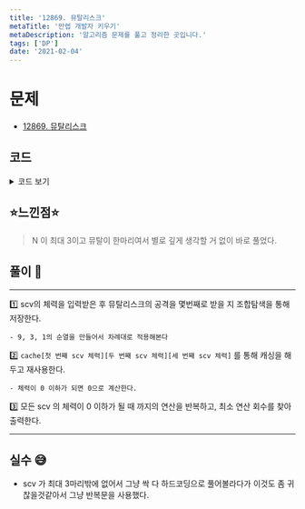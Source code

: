 ```yaml
---
title: '12869. 뮤탈리스크'
metaTitle: '만렙 개발자 키우기'
metaDescription: '알고리즘 문제를 풀고 정리한 곳입니다.'
tags: ['DP']
date: '2021-02-04'
---
```


# 문제
- [12869. 뮤탈리스크](https://www.acmicpc.net/problem/12869)

## 코드

<details><summary> 코드 보기 </summary>

``` java
import java.io.BufferedReader;
import java.io.IOException;
import java.io.InputStreamReader;
import java.util.Arrays;
import java.util.StringTokenizer;

public class Q12869 {
    static int n, arr[], cache[][][], dmg[] = {0, 9, 3, 1};
    public static void main(String[] args) throws IOException {
        init();
        System.out.println(solution(arr[0], arr[1], arr[2]));
    }

    private static int solution(int one, int two, int three) {
        if(one <= 0 && two <= 0 && three <= 0) return 0;
        one = (one < 0) ? 0 : one; two = (two < 0) ? 0 : two; three = (three < 0) ? 0 : three;
        if(cache[one][two][three] > 0) return cache[one][two][three];
        int ans = 99999;
        for (int i = 1; i <= 3; i++) {
            for (int j = 1; j <= 3; j++) {
                if(i == j) continue;
                for (int k = 1; k <= 3; k++) {
                    if(k != i && k != j) ans = Math.min(ans, 1 + solution(one - dmg[i], two - dmg[j], three - dmg[k]));
                }
            }
        }
        return cache[one][two][three] = ans;
    }

    static void init() throws IOException {
        BufferedReader br = new BufferedReader(new InputStreamReader(System.in));
        StringTokenizer st = new StringTokenizer(br.readLine());
        n = Integer.parseInt(st.nextToken());
        arr = new int[3]; cache = new int[61][61][61];
        st = new StringTokenizer(br.readLine());
        for (int i = 0; i < n; i++) arr[i] = Integer.parseInt(st.nextToken());
        for (int i = 0; i < 61; i++) {
            for (int j = 0; j < 61; j++) {
                Arrays.fill(cache[i][j], -1);
            }
        }
    }
}

```

</details>

## ⭐️느낀점⭐️
> N 이 최대 3이고 뮤탈이 한마리여서 별로 깊게 생각할 거 없이 바로 풀었다.

## 풀이 📣
<hr/>

1️⃣ scv의 체력을 입력받은 후 뮤탈리스크의 공격을 몇번째로 받을 지 조합탐색을 통해 저장한다.

    - 9, 3, 1의 순열을 만들어서 차례대로 적용해본다


2️⃣ `cache[첫 번째 scv 체력][두 번째 scv 체력][세 번째 scv 체력]` 를 통해 캐싱을 해두고 재사용한다.

    - 체력이 0 이하가 되면 0으로 계산한다.


3️⃣ 모든 scv 의 체력이 0 이하가 될 때 까지의 연산을 반복하고, 최소 연산 회수를 찾아 출력한다.



<hr/>

## 실수 😅
- scv 가 최대 3마리밖에 없어서 그냥 싹 다 하드코딩으로 풀어볼라다가 이것도 좀 귀찮을것같아서 그냥 반복문을 사용했다.
